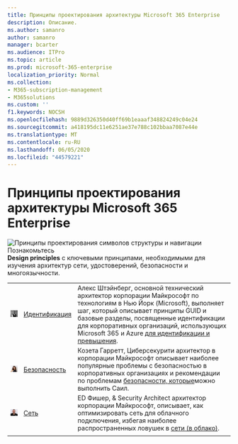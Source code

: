 ```yaml
---
title: Принципы проектирования архитектуры Microsoft 365 Enterprise
description: Описание.
ms.author: samanro
author: samanro
manager: bcarter
ms.audience: ITPro
ms.topic: article
ms.prod: microsoft-365-enterprise
localization_priority: Normal
ms.collection:
- M365-subscription-management
- M365solutions
ms.custom: ''
f1.keywords: NOCSH
ms.openlocfilehash: 9889d326350d40ff69b1eaaaf348824249c04e24
ms.sourcegitcommit: a418195dc11e6251ae37e788c102bbaa7087e44e
ms.translationtype: MT
ms.contentlocale: ru-RU
ms.lasthandoff: 06/05/2020
ms.locfileid: "44579221"
---
```

# <a name="microsoft-365-enterprise-architecture-design-principles"></a>Принципы проектирования архитектуры Microsoft 365 Enterprise

![Принципы проектирования символов структуры и навигации Познакомьтесь ](https://docs.microsoft.com/office/media/icons/layout-navigation-blue.png) **Design principles** с ключевыми принципами, необходимыми для изучения архитектур сети, удостоверений, безопасности и многоязычности.


|  |  | |
|---------|---------|---------|
|![Штэйнберг Алекс фотография](../media/solutions-architecture-center/identity-and-beyond-alex-shteynberg.jpg)   |    [Идентификация](identity-design-principles.md)     | Алекс Штэйнберг, основной технический архитектор корпорации Майкрософт по технологиям в Нью Йорк (Microsoft), выполняет шаг, который описывает принципы GUID и базовые разделы, посвященные идентификации для корпоративных организаций, использующих Microsoft 365 и Azure [для идентификации и превышения](identity-design-principles.md). |
| ![Козетта Гарретт фото](../media/solutions-architecture-center/kozeta-garrett-security.jpg)   |     [Безопасность](security-design-principles.md)    |  Козета Гарретт, Циберсекурити архитектор в корпорации Майкрософт описывает наиболее популярные проблемы с безопасностью в корпоративных организациях и рекомендации по проблемам [безопасности, которые](security-design-principles.md)можно выполнить Саил.  |
| ![ED Фишер фото](../media/solutions-architecture-center/ed-fisher-networking.jpg)    |       [Сеть](networking-design-principles.md)  |   ED Фишер, & Security Architect архитектор корпорации Майкрософт, описывает, как оптимизировать сеть для облачного подключения, избегая наиболее распространенных ловушек в [сети (в облако)](networking-design-principles.md).       |
|    |         |         |
